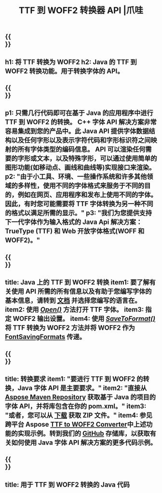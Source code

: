 ﻿---
translation: true
template: /_templates/conversion-child-java.md
title: TTF 到 WOFF2 转换器 API |爪哇
description: 在 Windows 和 Linux 上使用 Java API 将 TTF 转换为 WOFF2。将本机 TTF 到 WOFF2 字体转换功能集成到您自己的解决方案中。
keywords: ttf to woff2 java api, ttf2woff2 java解决方案, ttf to woff2 java
url: /java/conversion/ttf-to-woff2/
family: font
platformtag: java
feature: conversion
informat: WOFF
outformat: TTF
faq: faqchild
otherformats: WOFF
---

{{<section banner>}}
---
h1: 将 TTF 转换为 WOFF2
h2: Java 的 TTF 到 WOFF2 转换功能。用于转换字体的 API。
---

{{<section overview>}}
---
p1: 只需几行代码即可在基于 Java 的应用程序中进行 TTF 到 WOFF2 的转换。 С++ 字体 API 解决方案非常容易集成到您的产品中。此 Java API 提供字体数据结构以及任何字形以及表示字符代码和字形标识符之间映射的所有字体类型的编码信息。 API 可以渲染任何需要的字形或文本，以及特殊字形，可以通过使用简单的图形功能(如移动点、画线和曲线等)实现接口来渲染。
p2: "由于小工具、环境、一些操作系统和许多其他领域的多样性，使用不同的字体格式来服务于不同的目的，例如在网页、应用程序和发布上使用不同的字体。因此，有时您可能需要将 TTF 字体转换为另一种不同的格式以满足所需的显示。"
p3: "我们为您提供支持下一代字体作为输入格式的 Java Api 解决方案：TrueType (TTF) 和 Web 开放字体格式(WOFF 和 WOFF2)。"
---

{{<section feature1>}}
---
title: Java 上的 TTF 到 WOFF2 转换
item1: 要了解有关使用 API 所需的所有信息以及有助于您编写字体的基本信息，请转到 [文档](https://docs.aspose.com/font/) 并选择您编写的语言在。
item2: 使用 [*Open()*](https://reference.aspose.com/font/java/com.aspose.font/Font#open-com.aspose.font.FontDefinition-) 方法打开 TTF 字体。
item3: 指定 WOFF2 输出设置。
item4: 使用  [*SaveToFormat()*](https://reference.aspose.com/font/java/com.aspose.font/Font#saveToFormat-java.io.OutputStream-com.aspose.font.FontSavingFormats-)将 TTF 转换为 WOFF2 方法并将 WOFF2 作为 [FontSavingFormats](https://reference.aspose.com/font/java/com.aspose.font/FontSavingFormats) 传递。
---

{{<section feature2>}}
---
title: 转换要求
item1: "要进行 TTF 到 WOFF2 的转换，Java 字体 API 是主要要求。"
item2: "直接从 [Aspose Maven Repository](https://repository.aspose.com/font/) 获取基于 Java 的项目的字体 API，并将库包含在你的 pom.xml。"
item3: "或者，您可以从 [下载](https://releases.aspose.com/font/java/) 获取 ZIP 文件。"
item4: 参见跨平台 Aspose [TTF to WOFF2 Converter](https://products.aspose.app/font/conversion/ttf-to-woff2)中上述功能的实现示例。转到我们的 [GitHub](https://github.com/aspose-font/Aspose.Font-Documentation/tree/master/java-examples) 存储库，以获取有关如何使用 Java 字体 API 解决方案的更多代码示例。
---

{{<section codeexample>}}
---
title: 用于 TTF 到 WOFF2 转换的 Java 代码
---
